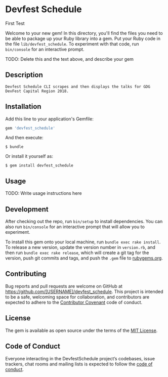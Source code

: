 # Devfest Schedule

First Test

Welcome to your new gem! In this directory, you'll find the files you need to be able to package up your Ruby library into a gem. Put your Ruby code in the file `lib/devfest_schedule`. To experiment with that code, run `bin/console` for an interactive prompt.

TODO: Delete this and the text above, and describe your gem

## Description
    Devfest Schedule CLI scrapes and then displays the talks for GDG DevFest Capital Region 2018. 

## Installation

Add this line to your application's Gemfile:

```ruby
gem 'devfest_schedule'
```

And then execute:

    $ bundle

Or install it yourself as:

    $ gem install devfest_schedule

## Usage

TODO: Write usage instructions here

## Development

After checking out the repo, run `bin/setup` to install dependencies. You can also run `bin/console` for an interactive prompt that will allow you to experiment.

To install this gem onto your local machine, run `bundle exec rake install`. To release a new version, update the version number in `version.rb`, and then run `bundle exec rake release`, which will create a git tag for the version, push git commits and tags, and push the `.gem` file to [rubygems.org](https://rubygems.org).

## Contributing

Bug reports and pull requests are welcome on GitHub at https://github.com/[USERNAME]/devfest_schedule. This project is intended to be a safe, welcoming space for collaboration, and contributors are expected to adhere to the [Contributor Covenant](http://contributor-covenant.org) code of conduct.

## License

The gem is available as open source under the terms of the [MIT License](https://opensource.org/licenses/MIT).

## Code of Conduct

Everyone interacting in the DevfestSchedule project’s codebases, issue trackers, chat rooms and mailing lists is expected to follow the [code of conduct](https://github.com/[USERNAME]/devfest_schedule/blob/master/CODE_OF_CONDUCT.md).
